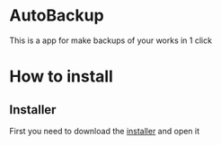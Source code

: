 # AutoBackup
This is a app for make backups of your works in 1 click
# How to install
## Installer
First you need to download the [installer](https://github.com/jugandomiguel/AutoBackup/releases/download/Installer/AutoBackupInstaller.exe) and open it
